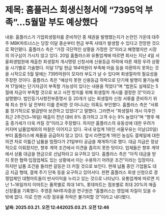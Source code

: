 # **제목: 홈플러스 회생신청서에 “7395억 부족”…5월말 부도 예상했다**

  내용: 홈플러스가 기업회생절차를 준비하던 중 채권을 발행했는지가 논란인 가운데 대주주 MBK파트너스는 당장 이달 중순부터 현금 부족 사태가 발생할 수 있다고 전망한 것으로 확인됐다. 홈플러스 측은 “가장 극단적인 상황을 가정한 것”이라고 해명했지만 시장의 의구심이 가시지 않고 있다.           20일 홈플러스와 유통업계에 따르면 회사는 지난 4일 서울회생법원에 제출한 회생절차 개시명령 신청서에 신용등급 하락에 따른 재정 우려 상황을 시기별로 기술했다. 이달 17일 현금 184억원이 부족해 어음 등을 차환하지 못하는 것을 시작으로 5월 말에는 7395억원이 모자라 부도가 날 수 있다며 회생절차의 필요성을 주장한 것이다.           홈플러스 측은 “예상치 못한 신용등급 하락으로 단기채 발행이 불가능해져 17일에는 단기자금이 부족할 가능성이 있다는 내용을 적었다”며 “법원도 실제로는 5월에 자금이 부족할 것으로 보고 사전 방지를 위해 회생절차 개시를 결정한 것”이라고 설명했다.           법인등기사항전부증명서 등 20개가 넘는 회생절차 신청 서류를 준비하기 위해 최소 한두 달 전부터 이를 준비한 것 아니냐는 의혹도 부인했다. 홈플러스 측은 “서류를 정기적으로 발급받아 보관하고 있었다”고 말했다. 그러면서 “회생절차 개시 이후인 최근 2주간(3~16일) 매출이 전년 대비 8% 증가하고 고객 수는 9% 늘었다”며 “향후 매출 증가세가 더욱 커질 것”이라고 주장했다.           하지만 홈플러스의 유동성에 대한 우려가 커지며 납품업체와의 마찰은 이어지고 있다. 국내 유업계 1위인 서울우유는 이날(20일)부터 홈플러스에 제품을 공급하지 않고 있다. 앞서 라면업계 1위인 농심도 결제일에 대한 의견 차로 이틀간 납품을 멈췄다가 21일부터 공급을 재개하기로 했다. 대금 지급은 정상적으로 이뤄졌지만, 향후 계약 조건에서 이견을 좁히지 못한 탓이다. 업체들은 향후 계약에서 상품 대금을 현금으로 선납하라고 요구하고 있다. 홈플러스 측은 “아직 대금을 받지 못한 협력·입점업체도 있는 상황에서 이는 수용하기 어려운 조건”이라는 입장이다. 하지만 납품 조건을 둘러싼 갈등은 더 커질 것으로 보인다. 현재 납품 중인 기업들도 대금 지급 형태, 결제 주기 단축 등을 요구하고 있어서다.           한편 홈플러스 회생 신청으로 경쟁업체인 대형마트들이 반사이익을 누리고 있는 것으로 나타났다. 유통업계에 따르면 지난 1~16일까지 이마트는 품목별로 최대 14%, 롯데마트는 점포별로 최대 20%의 매출 신장률을 기록했다. 주영훈 NH투자증권 연구원은 “홈플러스는 영업에 차질이 있을 수밖에 없다. 이로 인한 시장 점유율 하락은 불가피할 것”이라고 내다봤다.

  **날짜: 2025.03.21. 오전 12:442025.03.21. 오전 12:46**